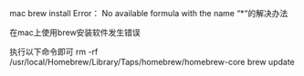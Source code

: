 
mac brew install Error： No available formula with the name “*“的解决办法 


在mac上使用brew安装软件发生错误



执行以下命令即可
rm -rf /usr/local/Homebrew/Library/Taps/homebrew/homebrew-core
brew update